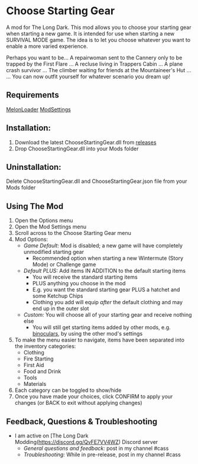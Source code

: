 # Choose Starting Gear
A mod for The Long Dark. 
This mod allows you to choose your starting gear when starting a new game. 
It is intended for use when starting a new SURVIVAL MODE game.
The idea is to let you choose whatever you want to enable a more varied experience. 

Perhaps you want to be...
A repairwoman sent to the Cannery only to be trapped by the First Flare ... 
A recluse living in Trappers Cabin ... 
A plane crash survivor ... 
The climber waiting for friends at the Mountaineer's Hut ...  
... You can now outfit yourself for whatever scenario you dream up!

## Requirements
[MelonLoader](https://github.com/HerpDerpinstine/MelonLoader/releases/latest/download/MelonLoader.Installer.exe)
[ModSettings](https://github.com/zeobviouslyfakeacc/ModSettings/releases)

## Installation:
1. Download the latest ChooseStartingGear.dll from [releases](https://github.com/GruffCassquatch/ChooseStartingGear/releases)
2. Drop ChooseStartingGear.dll into your Mods folder

## Uninstallation:
Delete ChooseStartingGear.dll and ChooseStartingGear.json file from your Mods folder

## Using The Mod
1. Open the Options menu
2. Open the Mod Settings menu
3. Scroll across to the Choose Starting Gear menu
4. Mod Options:
	* *Game Default:* Mod is disabled; a new game will have completely unmodified starting gear
		* Recommended option when starting a new Wintermute (Story Mode) or Challenge game
	* *Default PLUS:* Add items IN ADDITION to the default starting items
		* You will receive the standard starting items
		* PLUS anything you choose in the mod
		* E.g. you want the standard starting gear PLUS a hatchet and some Ketchup Chips
		* Clothing you add will equip *after* the default clothing and may end up in the outer slot
	* *Custom:* You will choose all of your starting gear and receive nothing else
		* You will still get starting items added by other mods, e.g. [binoculars](https://github.com/ds5678/Binoculars), by using the other mod's settings 
5. To make the menu easier to navigate, items have been separated into the inventory categories:
	* Clothing
	* Fire Starting
	* First Aid
	* Food and Drink
	* Tools
	* Materials
6. Each category can be toggled to show/hide
7. Once you have made your choices, click CONFIRM to apply your changes (or BACK to exit without applying changes)

## Feedback, Questions & Troubleshooting
* I am active on [The Long Dark Modding(https://discord.gg/QvFE7VV4WZ) Discord server
	* *General questions and feedback:* post in my channel #cass
	* *Troubleshooting:* While in pre-release, post in my channel #cass
